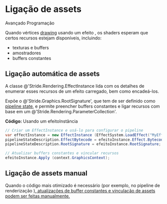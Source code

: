 # Ligação de assets

<span class="badge text-bg-primary">Avançado</span>
<span class="badge text-bg-success">Programação</span>

Quando vértices [drawing](draw-vertices.md) usando um efeito [](../effects-and-shaders/index.md), os shaders esperam que certos recursos estejam disponíveis, incluindo:

- texturas e buffers
- amostradores
- buffers constantes

## Ligação automática de assets

A classe @'Stride.Rendering.EffectInstance lida com os detalhes de enumerar esses recursos de um efeito carregado, bem como encadeá-los.

Expõe o @'Stride.Graphics.RootSignature', que tem de ser definido como [pipeline state](pipeline-state.md),
e permite preencher buffers constantes e ligar recursos com base em um @'Stride.Rendering.ParameterCollection'.

**Código:** Usando um efeitoInstância

```cs
// Criar um EffectInstance e usá-lo para configurar o pipeline
var effectInstance = new EffectInstance (EffectSystem.LoadEffect("MyEffect").WaitForResult());
pipelineStateDescription.EffectBytecode = efeitoInstance.Effect.Bytecode;
pipelineStateDescription.RootSignature = efeitoInstance.RootSignature;

// Atualizar buffers constantes e vincular recursos
efeitoInstance.Apply (context.GraphicsContext);
```

## Ligação de assets manual

Quando o código mais otimizado é necessário (por exemplo, no pipeline de renderização [), atualizações de buffer constantes e vinculação de assets podem ser feitas manualmente.](../rendering-pipeline/index.md)
